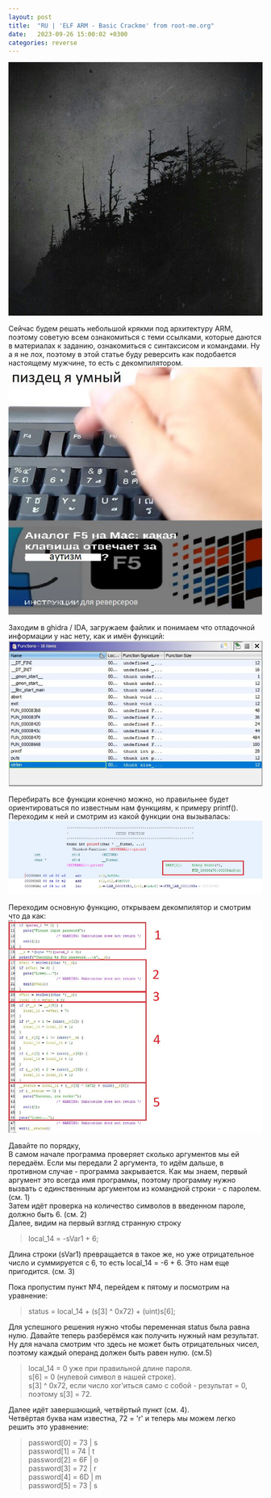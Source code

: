 ```yaml
---
layout: post
title:  "RU | 'ELF ARM - Basic Crackme' from root-me.org"
date:   2023-09-26 15:00:02 +0300
categories: reverse
---
```

![First](/assets/arm_basic_elf_00.jpg)

Сейчас будем решать небольшой крякми под архитектуру ARM, поэтому советую всем ознакомиться с теми ссылками, которые даются в материалах к заданию, ознакомиться с синтаксисом и командами. Ну а я не лох, поэтому в этой статье буду реверсить как подобается настоящему мужчине, то есть с декомпилятором.
![Second](/assets/arm_basic_elf_01.jpg)

Заходим в ghidra / IDA, загружаем файлик и понимаем что отладочной информации у нас нету, как и имён функций:
![Third](/assets/arm_basic_elf_02.jpg)

Перебирать все функции конечно можно, но правильнее будет ориентироваться по известным нам функциям, к примеру printf(). Переходим к ней и смотрим из какой функции она вызывалась:
![Four](/assets/arm_basic_elf_03.jpg)

Переходим основную функцию, открываем декомпилятор и смотрим что да как:
![Five](/assets/arm_basic_elf_04.jpg)

Давайте по порядку,  
В самом начале программа проверяет сколько аргументов мы ей передаём. Если мы передали 2 аргумента, то идём дальше, в противном случае - программа закрывается. Как мы знаем, первый аргумент это всегда имя программы, поэтому программу нужно вызвать с единственным аргументом из командной строки - с паролем. (см. 1)  
Затем идёт проверка на количество символов в введенном пароле, должно быть 6. (см. 2)  
Далее, видим на первый взгляд странную строку

>local_14 = -sVar1 + 6;

Длина строки (sVar1) превращается в такое же, но уже отрицательное число и суммируется с 6, то есть local_14 = -6 + 6. Это нам еще пригодится. (см. 3)

Пока пропустим пункт №4, перейдем к пятому и посмотрим на уравнение:

>status = local_14 + (s[3] ^ 0x72) + (uint)s[6];

Для успешного решения нужно чтобы переменная status была равна нулю. Давайте теперь разберёмся как получить нужный нам результат.  
Ну для начала смотрим что здесь не может быть отрицательных чисел, поэтому каждый операнд должен быть равен нулю. (см.5)

>local_14 = 0 уже при правильной длине пароля.  
s[6] = 0 (нулевой символ в нашей строке).  
s[3] ^ 0x72, если число xor'иться само с собой - результат = 0, поэтому s[3] = 72.


Далее идёт завершающий, четвёртый пункт (см. 4).  
Четвёртая буква нам известна, 72 = 'r' и теперь мы можем легко решить это уравнение:  

>password[0] = 73 | s  
password[1] = 74 | t  
password[2] = 6F | o  
password[3] = 72 | r  
password[4] = 6D | m  
password[5] = 73 | s
